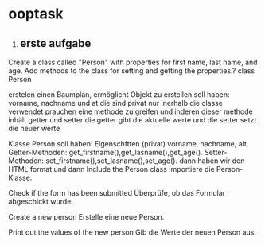 # ooptask

1. ## erste aufgabe
Create a class called "Person" with properties for first name, last name, and age. 
Add methods to the class for setting and getting the properties.?
class Person

erstelen einen Baumplan, ermöglicht Objekt zu erstellen 
soll haben: vorname, nachname und at die sind privat nur inerhalb die classe verwendet 
prauchen eine methode zu greifen und inderen dieser methode inhält getter und setter 
die getter gibt die aktuelle werte und die setter setzt die neuer werte

Klasse Person soll haben:
Eigenschftten (privat) vorname, nachname, alt.
Getter-Methoden: get_firstname(),get_lasname(),get_age().
Setter-Methoden: set_firstname(),set_lasname(),set_age().
dann haben wir den HTML format 
und dann 
Include the Person class
Importiere die Person-Klasse.

Check if the form has been submitted
Überprüfe, ob das Formular abgeschickt wurde.

Create a new person
Erstelle eine neue Person.

Print out the values of the new person
Gib die Werte der neuen Person aus.
